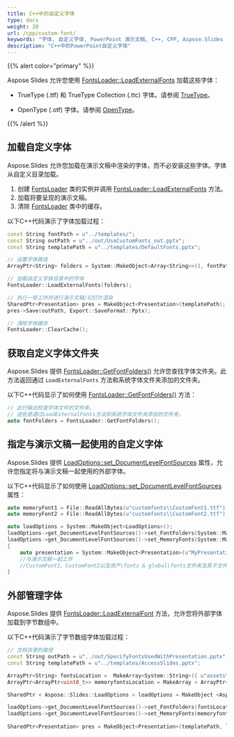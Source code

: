 ```yaml
---
title: C++中的自定义字体
type: docs
weight: 20
url: /cpp/custom-font/
keywords: "字体, 自定义字体, PowerPoint 演示文稿, C++, CPP, Aspose.Slides for C++"
description: "C++中的PowerPoint自定义字体"
---
```


{{% alert color="primary" %}} 

Aspose Slides 允许您使用 [FontsLoader::LoadExternalFonts](https://reference.aspose.com/slides/cpp/aspose.slides/fontsloader/loadexternalfonts/) 加载这些字体：

* TrueType (.ttf) 和 TrueType Collection (.ttc) 字体。请参阅 [TrueType](https://en.wikipedia.org/wiki/TrueType)。

* OpenType (.otf) 字体。请参阅 [OpenType](https://en.wikipedia.org/wiki/OpenType)。

{{% /alert %}}

## **加载自定义字体**

Aspose.Slides 允许您加载在演示文稿中渲染的字体，而不必安装这些字体。字体从自定义目录加载。

1. 创建 [FontsLoader](https://reference.aspose.com/slides/cpp/aspose.slides/fontsloader/) 类的实例并调用 [FontsLoader::LoadExternalFonts](https://reference.aspose.com/slides/cpp/aspose.slides/fontsloader/loadexternalfonts/) 方法。
2. 加载将要呈现的演示文稿。
3. 清除 [FontsLoader](https://reference.aspose.com/slides/cpp/aspose.slides/fontsloader/) 类中的缓存。

以下C++代码演示了字体加载过程：

``` cpp
const String fontPath = u"../templates/";
const String outPath = u"../out/UseCustomFonts_out.pptx";
const String templatePath = u"../templates/DefaultFonts.pptx";

// 设置字体路径
ArrayPtr<String> folders = System::MakeObject<Array<String>>(1, fontPath);

// 加载自定义字体目录中的字体
FontsLoader::LoadExternalFonts(folders);

// 执行一些工作并进行演示文稿/幻灯片渲染
SharedPtr<Presentation> pres = MakeObject<Presentation>(templatePath);
pres->Save(outPath, Export::SaveFormat::Pptx);

// 清除字体缓存
FontsLoader::ClearCache();
```

## **获取自定义字体文件夹**
Aspose.Slides 提供 [FontsLoader::GetFontFolders()](https://reference.aspose.com/slides/cpp/aspose.slides/fontsloader/getfontfolders/) 允许您查找字体文件夹。此方法返回通过 `LoadExternalFonts` 方法和系统字体文件夹添加的文件夹。

以下C++代码显示了如何使用 [FontsLoader::GetFontFolders()](https://reference.aspose.com/slides/cpp/aspose.slides/fontsloader/getfontfolders/) 方法：

``` cpp
// 此行输出检查字体文件的文件夹。
// 这些是通过LoadExternalFonts方法和系统字体文件夹添加的文件夹。
auto fontFolders = FontsLoader::GetFontFolders();
```

## **指定与演示文稿一起使用的自定义字体**
Aspose.Slides 提供 [LoadOptions::set_DocumentLevelFontSources](https://reference.aspose.com/slides/cpp/aspose.slides/loadoptions/set_documentlevelfontsources/) 属性，允许您指定将与演示文稿一起使用的外部字体。

以下C++代码显示了如何使用 [LoadOptions::set_DocumentLevelFontSources](https://reference.aspose.com/slides/cpp/aspose.slides/loadoptions/set_documentlevelfontsources/) 属性：

``` cpp
auto memoryFont1 = File::ReadAllBytes(u"customfonts\\CustomFont1.ttf");
auto memoryFont2 = File::ReadAllBytes(u"customfonts\\CustomFont2.ttf");

auto loadOptions = System::MakeObject<LoadOptions>();
loadOptions->get_DocumentLevelFontSources()->set_FontFolders(System::MakeArray<String>({u"assets\\fonts", u"global\\fonts"}));
loadOptions->get_DocumentLevelFontSources()->set_MemoryFonts(System::MakeArray<ArrayPtr<uint8_t>>({memoryFont1, memoryFont2}));
{
    auto presentation = System::MakeObject<Presentation>(u"MyPresentation.pptx", loadOptions);
    //与演示文稿一起工作
    //CustomFont1、CustomFont2以及资产\fonts & global\fonts文件夹及其子文件夹中的字体可用于演示文稿
}
```

## **外部管理字体**
Aspose.Slides 提供 [FontsLoader::LoadExternalFont](https://reference.aspose.com/slides/cpp/aspose.slides/fontsloader/loadexternalfont/) 方法，允许您将外部字体加载到字节数组中。

以下C++代码演示了字节数组字体加载过程：

```cpp
// 文档目录的路径
const String outPath = u"../out/SpecifyFontsUsedWithPresentation.pptx";
const String templatePath = u"../templates/AccessSlides.pptx";

ArrayPtr<String> fontsLocation =  MakeArray<System::String>({ u"assets\\fonts", u"global\\fonts" });
ArrayPtr<ArrayPtr<uint8_t>> memoryfontsLocation = MakeArray < ArrayPtr<uint8_t>>({ File::ReadAllBytes(u"../templates/CustomFont1.ttf"), File::ReadAllBytes(u"../templates/CustomFont2.ttf") });

SharedPtr < Aspose::Slides::LoadOptions > loadOptions = MakeObject <Aspose::Slides::LoadOptions>();

loadOptions->get_DocumentLevelFontSources()->set_FontFolders(fontsLocation);
loadOptions->get_DocumentLevelFontSources()->set_MemoryFonts(memoryfontsLocation);
	
SharedPtr<Presentation> pres = MakeObject<Presentation>(templatePath, loadOptions);
```